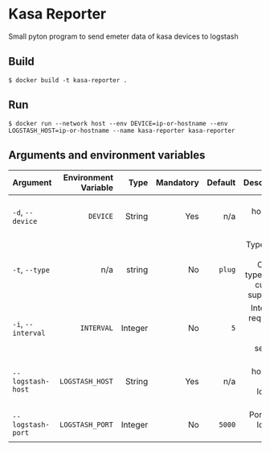 # Kasa Reporter

Small pyton program to send emeter data of kasa devices to logstash

## Build

```
$ docker build -t kasa-reporter .
```


## Run

```
$ docker run --network host --env DEVICE=ip-or-hostname --env LOGSTASH_HOST=ip-or-hostname --name kasa-reporter kasa-reporter
```

## Arguments and environment variables

Argument|Environment Variable|Type|Mandatory|Default|Description
:---|---:|---:|---:|---:|---:
`-d`, `--device`|`DEVICE`|String|Yes|n/a|Ip or hostname of the device.
`-t`, `--type`|n/a|string|No|`plug`|Type of the device. Only the type `plug` is currently supported.
`-i`, `--interval`|`INTERVAL`|Integer|No|`5`|Interval of requesting emeter data in seconds.
`--logstash-host`|`LOGSTASH_HOST`|String|Yes|n/a|Ip or hostname of the logstash server.
`--logstash-port`|`LOGSTASH_PORT`|Integer|No|`5000`|Port of the logstash server.

